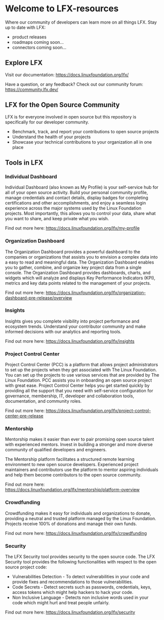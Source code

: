 # Welcome to LFX-resources
Where our community of developers can learn more on all things LFX. 
Stay up to date with LFX:
* product releases
* roadmaps coming soon...
* connectors coming soon...

## Explore LFX
Visit our documentation: https://docs.linuxfoundation.org/lfx/

Have a question, or any feedback? Check out our community forum: https://community.lfx.dev/


## LFX for the Open Source Community
LFX is for everyone involved in open source but this repository is specifically for our developer community.

* Benchmark, track, and report your contributions to open source projects
* Understand the health of your projects
* Showcase your technical contributions to your organization all in one place

## Tools in LFX
### Individual Dashboard
Individual Dashboard (also known as My Profile) is your self-service hub for all of your open source activity. Build your personal community profile, manage credentials and contact details, display badges for completing certifications and other accomplishments, and enjoy a seamless login experience across the major systems used by the Linux Foundation projects. Most importantly, this allows you to control your data, share what you want to share, and keep private what you wish.

Find out more here: https://docs.linuxfoundation.org/lfx/my-profile

### Organization Dashboard
The Organization Dashboard provides a powerful dashboard to the companies or organizations that assists you to envision a complex data into a easy to read and meaningful data. The Organization Dashboard enables you to gather, combine, and organize key project data from a single console. The Organization Dashboard provides dashboards, charts, and widgets which will analyze and displays Key Performance Indicators (KPI), metrics and key data points related to the management of your projects.

Find out more here:
https://docs.linuxfoundation.org/lfx/organization-dashboard-pre-release/overview

### Insights
Insights gives you complete visibility into project performance and ecosystem trends. Understand your contributor community and make informed decisions with our analytics and reporting tools.

Find out more here: https://docs.linuxfoundation.org/lfx/insights

### Project Control Center
Project Control Center (PCC) is a platform that allows project administrators to set up the projects when they get associated with The Linux Foundation. You can set up the projects to use various services that are provided by The Linux Foundation.
PCC assists you in onboarding an open source project with great ease. Project Control Center helps you get started quickly by providing all the support that you need with self-service configuration for governance, membership, IT, developer and collaboration tools, documentation, and community roles.

Find out more here: https://docs.linuxfoundation.org/lfx/project-control-center-pre-release

### Mentorship 
Mentorship makes it easier than ever to pair promising open source talent with experienced mentors. Invest in building a stronger and more diverse community of qualified developers and engineers.

The Mentorship platform facilitates a structured remote learning environment to new open source developers. Experienced project maintainers and contributors use the platform to mentor aspiring individuals and help them become contributors to the open source community.

Find out more here: https://docs.linuxfoundation.org/lfx/mentorship/platform-overview

### Crowdfunding
Crowdfunding makes it easy for individuals and organizations to donate, providing a neutral and trusted platform managed by the Linux Foundation. Projects receive 100% of donations and manage their own funds.

Find out more here: https://docs.linuxfoundation.org/lfx/crowdfunding

### Security
The LFX Security tool provides security to the open source code. The LFX Security tool provides the following functionalities with respect to the open source project code:
* Vulnerabilities Detection - To detect vulnerabilities in your code and provide fixes and recommendations to those vulnerabilities.
* Code Secrets - Detect secrets such as passwords, credentials, keys, access tokens which might help hackers to hack your code.
* Non Inclusive Language - Detects non inclusive words used in your code which might hurt and treat people unfairly.

Find out more here: 
https://docs.linuxfoundation.org/lfx/security
